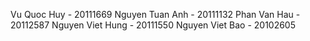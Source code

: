 Vu Quoc Huy - 20111669
Nguyen Tuan Anh - 20111132
Phan Van Hau - 20112587
Nguyen Viet Hung - 20111550
Nguyen Viet Bao - 20102605



